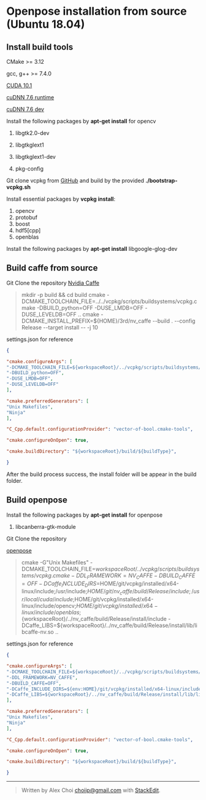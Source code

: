 

# Openpose installation from source (Ubuntu 18.04)
## Install build tools
CMake >= 3.12

gcc, g++ >= 7.4.0

[CUDA 10.1]([https://developer.nvidia.com/cuda-downloads?target_os=Linux&target_arch=x86_64&target_distro=Ubuntu&target_version=1804&target_type=deblocal](https://developer.nvidia.com/cuda-downloads?target_os=Linux&target_arch=x86_64&target_distro=Ubuntu&target_version=1804&target_type=deblocal))

[cuDNN 7.6 runtime](https://developer.nvidia.com/compute/machine-learning/cudnn/secure/v7.6.1.34/prod/10.1_20190620/Ubuntu18_04-x64/libcudnn7_7.6.1.34-1%2Bcuda10.1_amd64.deb)

[cuDNN 7.6 dev](https://developer.nvidia.com/compute/machine-learning/cudnn/secure/v7.6.1.34/prod/10.1_20190620/Ubuntu18_04-x64/libcudnn7-dev_7.6.1.34-1%2Bcuda10.1_amd64.deb)

Install the following packages by **apt-get install** for opencv

1. libgtk2.0-dev 

2. libgtkglext1 

3. libgtkglext1-dev

4. pkg-config

Git clone vcpkg from [GitHub]([https://github.com/microsoft/vcpkg](https://github.com/microsoft/vcpkg)) and build by the provided **./bootstrap-vcpkg.sh**

Install essential packages by **vcpkg install**:
1. opencv
2. protobuf
3. boost
4. hdf5[cpp]
5. openblas

Install the following packages by **apt-get install**
libgoogle-glog-dev


## Build caffe from source
Git Clone the repository
[Nvidia Caffe](https://github.com/NVIDIA/caffe.git)
> mkdir -p build && cd build
> cmake -DCMAKE_TOOLCHAIN_FILE=../../vcpkg/scripts/buildsystems/vcpkg.cmake -DBUILD_python=OFF -DUSE_LMDB=OFF -DUSE_LEVELDB=OFF ..
> cmake -DCMAKE_INSTALL_PREFIX=${HOME}/3rd/nv_caffe --build . --config Release --target install -- -j 10


settings.json for reference
``` json
{

"cmake.configureArgs": [
"-DCMAKE_TOOLCHAIN_FILE=${workspaceRoot}/../vcpkg/scripts/buildsystems/vcpkg.cmake",
"-DBUILD_python=OFF",
"-DUSE_LMDB=OFF",
"-DUSE_LEVELDB=OFF"
],

"cmake.preferredGenerators": [
"Unix Makefiles",
"Ninja"
],

"C_Cpp.default.configurationProvider": "vector-of-bool.cmake-tools",

"cmake.configureOnOpen": true,

"cmake.buildDirectory": "${workspaceRoot}/build/${buildType}",

}
```

After the build process success, the install folder will be appear in the build folder. 

## Build openpose
Install the following packages by **apt-get install** for openpose

1. libcanberra-gtk-module

Git Clone the repository

[openpose]([https://github.com/CMU-Perceptual-Computing-Lab/openpose](https://github.com/CMU-Perceptual-Computing-Lab/openpose))

> cmake -G"Unix Makefiles" -DCMAKE_TOOLCHAIN_FILE=${workspaceRoot}/../vcpkg/scripts/buildsystems/vcpkg.cmake -DDL_FRAMEWORK=NV_CAFFE -DBUILD_CAFFE=OFF -DCaffe_INCLUDE_DIRS=$HOME/git/vcpkg/installed/x64-linux/include;/usr/include;$HOME/git/nv_caffe/build/Release/include;/usr/local/cuda/include;$HOME/git/vcpkg/installed/x64-linux/include/opencv;$HOME/git/vcpkg/installed/x64-linux/include/openblas;${workspaceRoot}/../nv_caffe/build/Release/install/include -DCaffe_LIBS=${workspaceRoot}/../nv_caffe/build/Release/install/lib/libcaffe-nv.so ..

settings.json for reference
``` json
{

"cmake.configureArgs": [
"-DCMAKE_TOOLCHAIN_FILE=${workspaceRoot}/../vcpkg/scripts/buildsystems/vcpkg.cmake",
"-DDL_FRAMEWORK=NV_CAFFE",
"-DBUILD_CAFFE=OFF",
"-DCaffe_INCLUDE_DIRS=${env:HOME}/git/vcpkg/installed/x64-linux/include;/usr/include;${env:HOME}/git/nv_caffe/build/Release/include;/usr/local/cuda/include;${env:HOME}/git/vcpkg/installed/x64-linux/include/opencv;${env:HOME}/git/vcpkg/installed/x64-linux/include/openblas;${workspaceRoot}/../nv_caffe/build/Release/install/include",
"-DCaffe_LIBS=${workspaceRoot}/../nv_caffe/build/Release/install/lib/libcaffe-nv.so"
],

"cmake.preferredGenerators": [
"Unix Makefiles",
"Ninja"
],

"C_Cpp.default.configurationProvider": "vector-of-bool.cmake-tools",

"cmake.configureOnOpen": true,

"cmake.buildDirectory": "${workspaceRoot}/build/${buildType}",

}
```

---
> Written by Alex Choi <choiip@gmail.com> with [StackEdit](https://stackedit.io/).